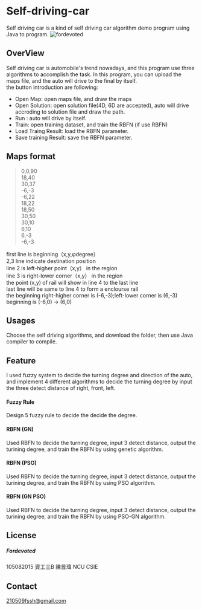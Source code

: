 # Self-driving-car
  Self driving car is a kind of self driving car algorithm demo program using Java to program.
  ![fordevoted](https://imgur.com/1G3Qc9L.png "Self driving car")
  
## OverView
  Self driving car is automobile's trend nowadays, and this program use three algorithms to accomplish the task. In this program, you can upload the maps file, and the auto will drive to the final by itself.<br>
  the button introduction are following:<br>
  * Open Map: open maps file, and draw the maps
  * Open Solution: open solution file(4D, 6D are accepted), auto will drive accroding to solution file and draw the path.
  * Run : auto will drive by itself.
  * Train: open training dataset, and train the RBFN (if use RBFN)
  * Load Traing Result: load the RBFN parameter.
  * Save training Result: save the RBFN parameter.
## Maps format
  >0,0,90<br>
18,40<br>
30,37<br>
-6,-3<br>
-6,22<br>
18,22<br>
18,50<br>
30,50<br>
30,10<br>
6,10<br>
6,-3<br>
-6,-3<br>

first line is beginning（x,y,φdegree）<br>
2,3 line indicate destination position<br>
line 2 is left-higher point（x,y） in the region<br>
line 3 is right-lower corner（x,y） in the region<br>
the point (x,y) of rail will show in line 4 to the last line<br>
last line will be same to line 4 to form a enclourse rail<br>
the beginning right-higher corner is (-6,-3);left-lower corner is (6,-3)<br>
beginning is (-6,0) -> (6,0)<br>

## Usages
  Choose the self driving algorithms, and download the folder, then use Java compiler to compile. 
## Feature
  I used fuzzy system to decide the turning degree and direction of the auto, and implement 4 different algorithms to decide the turning degree by input the three detect distance of right, front, left.
  #### Fuzzy Rule
   Design 5 fuzzy rule to decide the decide the degree.  
  #### RBFN (GN)
   Used RBFN to decide the turning degree, input 3 detect distance, output the turining degree, and train the RBFN by using genetic algorithm.
  #### RBFN (PSO)
   Used RBFN to decide the turning degree, input 3 detect distance, output the turining degree, and train the RBFN by using PSO algorithm.
  #### RBFN (GN PSO)
   Used RBFN to decide the turning degree, input 3 detect distance, output the turining degree, and train the RBFN by using PSO-GN algorithm.
## License
##### Fordevoted
 105082015 資工三B 陳昱瑋 NCU CSIE
## Contact
 210509fssh@gmail.com

